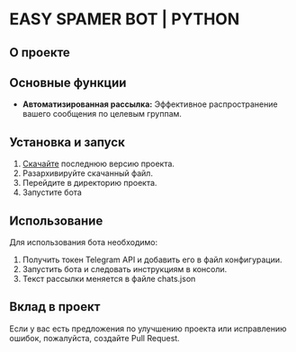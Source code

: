 # EASY SPAMER BOT | PYTHON
## О проекте
## Основные функции

- **Автоматизированная рассылка:** Эффективное распространение вашего сообщения по целевым группам.

## Установка и запуск

1. [Скачайте](https://github.com/GrekF3/Spamer_Tg_Bot/releases) последнюю версию проекта.
2. Разархивируйте скачанный файл.
3. Перейдите в директорию проекта.
4. Запустите бота

## Использование

Для использования бота необходимо:

1. Получить токен Telegram API и добавить его в файл конфигурации.
2. Запустить бота и следовать инструкциям в консоли.
3. Текст рассылки меняется в файле chats.json

## Вклад в проект

Если у вас есть предложения по улучшению проекта или исправлению ошибок, пожалуйста, создайте Pull Request.
